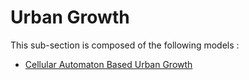 # Urban Growth

This sub-section is composed of the following models :

* [Cellular Automaton Based Urban Growth](references#UrbanGrowthrastermodel)

